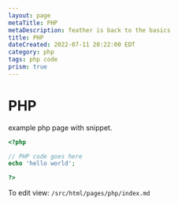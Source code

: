 ```yaml
---
layout: page
metaTitle: PHP
metaDescription: feather is back to the basics
title: PHP
dateCreated: 2022-07-11 20:22:00 EDT
category: php
tags: php code
prism: true
---
```


# PHP

example php page with snippet.

```php
<?php

// PHP code goes here
echo 'hello world';

?>
```

To edit view: `/src/html/pages/php/index.md`
